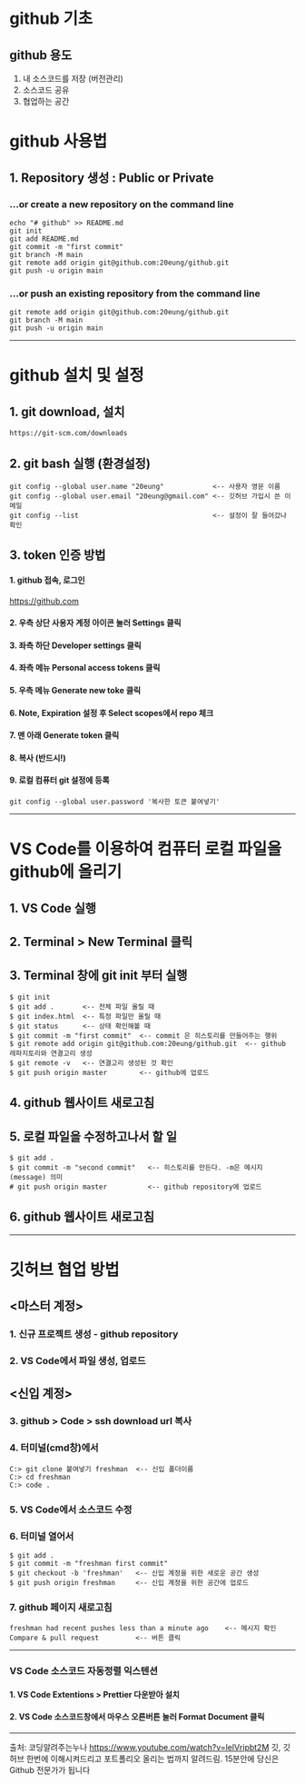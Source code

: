 # github 기초

## github 용도
1. 내 소스코드를 저장 (버전관리)
2. 소스코드 공유
3. 협업하는 공간

# github 사용법
## 1. Repository 생성 : Public or Private
### ...or create a new repository on the command line

    echo "# github" >> README.md
    git init
    git add README.md
    git commit -m "first commit"
    git branch -M main
    git remote add origin git@github.com:20eung/github.git
    git push -u origin main


### ...or push an existing repository from the command line

    git remote add origin git@github.com:20eung/github.git
    git branch -M main
    git push -u origin main
    
---
# github 설치 및 설정
## 1. git download, 설치

    https://git-scm.com/downloads

## 2. git bash 실행 (환경설정)

    git config --global user.name "20eung"            <-- 사용자 영문 이름
    git config --global user.email "20eung@gmail.com" <-- 깃허브 가입시 쓴 이메일
    git config --list                                 <-- 설정이 잘 들어갔나 확인

## 3. token 인증 방법

#### 1. github 접속, 로그인
https://github.com

#### 2. 우측 상단 사용자 계정 아이콘 눌러 Settings 클릭

#### 3. 좌측 하단 Developer settings 클릭

#### 4. 좌측 메뉴 Personal access tokens 클릭

#### 5. 우측 메뉴 Generate new toke 클릭

#### 6. Note, Expiration 설정 후 Select scopes에서 repo 체크

#### 7. 맨 아래 Generate token 클릭

#### 8. 복사 (반드시!)

#### 9. 로컬 컴퓨터 git 설정에 등록

    git config --global user.password '복사한 토큰 붙여넣기'
    

---
# VS Code를 이용하여 컴퓨터 로컬 파일을 github에 올리기
## 1. VS Code 실행
## 2. Terminal > New Terminal 클릭
## 3. Terminal 창에 git init 부터 실행

    $ git init
    $ git add .       <-- 전체 파일 올릴 때
    $ git index.html  <-- 특정 파일만 올릴 때
    $ git status      <-- 상태 확인해볼 때
    $ git commit -m "first commit"  <-- commit 은 히스토리를 만들어주는 행위
    $ git remote add origin git@github.com:20eung/github.git  <-- github 레파지토리와 연결고리 생성
    $ git remote -v   <-- 연결고리 생성된 것 확인
    $ git push origin master        <-- github에 업로드
    
## 4. github 웹사이트 새로고침

## 5. 로컬 파일을 수정하고나서 할 일

    $ git add .
    $ git commit -m "second commit"   <-- 히스토리를 만든다. -m은 메시지(message) 의미
    # git push origin master          <-- github repository에 업로드
    
## 6. github 웹사이트 새로고침

---
# 깃허브 협업 방법
## <마스터 계정>
### 1. 신규 프로젝트 생성 - github repository
### 2. VS Code에서 파일 생성, 업로드
## <신입 계정>
### 3. github > Code > ssh download url 복사
### 4. 터미널(cmd창)에서
    C:> git clone 붙여넣기 freshman  <-- 신입 폴더이름
    C:> cd freshman
    C:> code .
### 5. VS Code에서 소스코드 수정
### 6. 터미널 열어서
    $ git add .
    $ git commit -m "freshman first commit"
    $ git checkout -b 'freshman'   <-- 신입 계정을 위한 새로운 공간 생성
    $ git push origin freshman     <-- 신입 계정을 위한 공간에 업로드
    
### 7. github 페이지 새로고침
    freshman had recent pushes less than a minute ago    <-- 메시지 확인
    Compare & pull request         <-- 버튼 클릭

---
### VS Code 소스코드 자동정렬 익스텐션
#### 1. VS Code Extentions > Prettier 다운받아 설치
#### 2. VS Code 소스코드창에서 마우스 오른버튼 눌러 Format Document 클릭
---
출처: 코딩알려주는누나 https://www.youtube.com/watch?v=lelVripbt2M
깃, 깃허브 한번에 이해시켜드리고 포트폴리오 올리는 법까지 알려드림. 15분안에 당신은 Github 전문가가 됩니다
